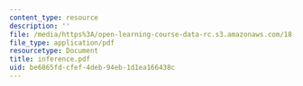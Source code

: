 ```yaml
---
content_type: resource
description: ''
file: /media/https%3A/open-learning-course-data-rc.s3.amazonaws.com/18-996-random-matrix-theory-and-its-applications-spring-2004/be6865fdcfef4deb94eb1d1ea166438c_inference.pdf
file_type: application/pdf
resourcetype: Document
title: inference.pdf
uid: be6865fd-cfef-4deb-94eb-1d1ea166438c
---
```


